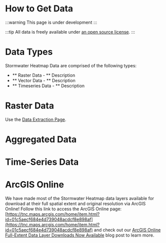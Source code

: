 How to Get Data
==========

:::warning
This page is under development
:::

:::tip 
All data is freely available under [an open source license](/docs/license). 
::: 

# Data Types 

Stormwater Heatmap Data are comprised of the following types:

* ** Raster Data  - ** Description
* ** Vector Data - ** Description
* ** Timeseries Data - ** Description

# Raster Data 

Use the [Data Extraction Page](/get_spatial_data). 

# Aggregated Data 

# Time-Series Data 

# ArcGIS Online

We have made most of the Stormwater Heatmap data layers available for download at their full spatial extent and original resolution via ArcGIS Online! Follow this link to access the ArcGIS Online page: [https://tnc.maps.arcgis.com/home/item.html?id=01c5aecf684e4d739048acdcf8e898af](https://tnc.maps.arcgis.com/home/item.html?id=01c5aecf684e4d739048acdcf8e898af) and check out our [ArcGIS Online Full-Extent Data Layer Downloads Now Available](https://www.stormwaterheatmap.org/blog/feature-announcement-ago) blog post to learn more. 
